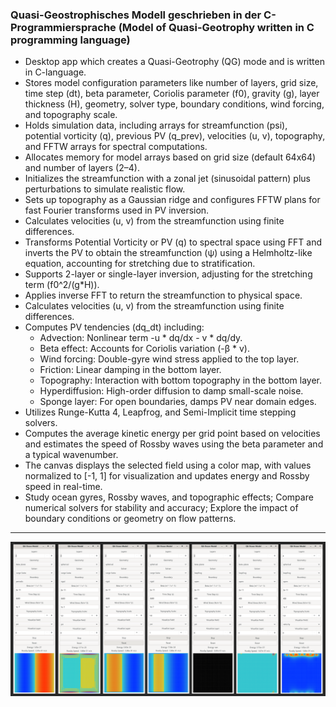 ### Quasi-Geostrophisches Modell geschrieben in der C-Programmiersprache (Model of Quasi-Geotrophy written in C programming language)

* Desktop app which creates a Quasi-Geotrophy (QG) mode and is written in C-language.
* Stores model configuration parameters like number of layers, grid size, time step (dt), beta parameter, Coriolis parameter (f0), gravity (g), layer thickness (H), geometry, solver type, boundary conditions, wind forcing, and topography scale.
* Holds simulation data, including arrays for streamfunction (psi), potential vorticity (q), previous PV (q_prev), velocities (u, v), topography, and FFTW arrays for spectral computations.
* Allocates memory for model arrays based on grid size (default 64x64) and number of layers (2–4).
* Initializes the streamfunction with a zonal jet (sinusoidal pattern) plus perturbations to simulate realistic flow.
* Sets up topography as a Gaussian ridge and configures FFTW plans for fast Fourier transforms used in PV inversion.
* Calculates velocities (u, v) from the streamfunction using finite differences.
* Transforms Potential Vorticity or PV (q) to spectral space using FFT and inverts the PV to obtain the streamfunction (ψ) using a Helmholtz-like equation, accounting for stretching due to stratification.
* Supports 2-layer or single-layer inversion, adjusting for the stretching term (f0^2/(g*H)).
* Applies inverse FFT to return the streamfunction to physical space.
* Calculates velocities (u, v) from the streamfunction using finite differences.
* Computes PV tendencies (dq_dt) including:
  * Advection: Nonlinear term -u * dq/dx - v * dq/dy.
  * Beta effect: Accounts for Coriolis variation (-β * v).
  * Wind forcing: Double-gyre wind stress applied to the top layer.
  * Friction: Linear damping in the bottom layer.
  * Topography: Interaction with bottom topography in the bottom layer.
  * Hyperdiffusion: High-order diffusion to damp small-scale noise.
  * Sponge layer: For open boundaries, damps PV near domain edges.
* Utilizes Runge-Kutta 4, Leapfrog, and Semi-Implicit time stepping solvers.
* Computes the average kinetic energy per grid point based on velocities and estimates the speed of Rossby waves using the beta parameter and a typical wavenumber.
* The canvas displays the selected field using a color map, with values normalized to [-1, 1] for visualization and updates energy and Rossby speed in real-time.
* Study ocean gyres, Rossby waves, and topographic effects; Compare numerical solvers for stability and accuracy; Explore the impact of boundary conditions or geometry on flow patterns.

---

![](https://github.com/KMORaza/Model_of_Quasi-Geotrophy/blob/main/Model%20of%20Quasi%20Geotrophy/Improved/screen.png)
